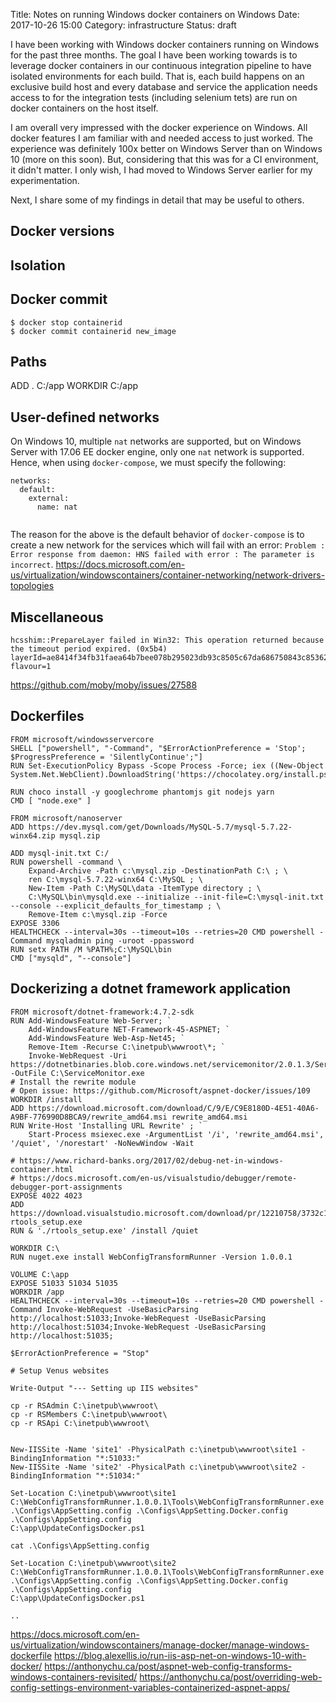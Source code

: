 Title: Notes on running Windows docker containers on Windows
Date: 2017-10-26 15:00
Category: infrastructure
Status: draft

I have been working with Windows docker containers running on Windows for the past three months. 
The goal I have been working towards is to leverage docker containers in our continuous integration 
pipeline to have isolated environments for each build. That is, each build happens on an exclusive 
build host and every database and service the application needs access to for the integration
tests (including selenium tets) are run on docker containers on the host itself.

I am overall very impressed with the docker experience on Windows. All docker features I am familiar with
and needed access to just worked. The experience was definitely 100x better on Windows Server than
on Windows 10 (more on this soon). But, considering that this was for a CI environment, it didn't matter. 
I only wish, I had moved to Windows Server earlier for my experimentation.

Next, I share some of my findings in detail that may be useful to others.

## Docker versions

## Isolation

## Docker commit

```
$ docker stop containerid
$ docker commit containerid new_image
```

## Paths

ADD . C:/app
WORKDIR C:/app

## User-defined networks

On Windows 10, multiple `nat` networks are supported, but on Windows Server with 17.06 EE docker engine, only one `nat` network
is supported. Hence, when using `docker-compose`, we must specify the following:

```
networks:
  default:
    external:
      name: nat
      
```

The reason for the above is the default behavior of `docker-compose` is to create a new network for the services which will
fail with an error: `Problem : Error response from daemon: HNS failed with error : The parameter is incorrect`.
https://docs.microsoft.com/en-us/virtualization/windowscontainers/container-networking/network-drivers-topologies

## Miscellaneous

```
hcsshim::PrepareLayer failed in Win32: This operation returned because the timeout period expired. (0x5b4) layerId=ae8414f34fb31faea64b7bee078b295023db93c8505c67da686750843c853629 flavour=1
```

https://github.com/moby/moby/issues/27588

## Dockerfiles


```
FROM microsoft/windowsservercore
SHELL ["powershell", "-Command", "$ErrorActionPreference = 'Stop'; $ProgressPreference = 'SilentlyContinue';"]
RUN Set-ExecutionPolicy Bypass -Scope Process -Force; iex ((New-Object System.Net.WebClient).DownloadString('https://chocolatey.org/install.ps1'))

RUN choco install -y googlechrome phantomjs git nodejs yarn
CMD [ "node.exe" ]
```

```
FROM microsoft/nanoserver
ADD https://dev.mysql.com/get/Downloads/MySQL-5.7/mysql-5.7.22-winx64.zip mysql.zip

ADD mysql-init.txt C:/
RUN powershell -command \
    Expand-Archive -Path c:\mysql.zip -DestinationPath C:\ ; \
    ren C:\mysql-5.7.22-winx64 C:\MySQL ; \
    New-Item -Path C:\MySQL\data -ItemType directory ; \
    C:\MySQL\bin\mysqld.exe --initialize --init-file=C:\mysql-init.txt --console --explicit_defaults_for_timestamp ; \
    Remove-Item c:\mysql.zip -Force
EXPOSE 3306
HEALTHCHECK --interval=30s --timeout=10s --retries=20 CMD powershell -Command mysqladmin ping -uroot -ppassword
RUN setx PATH /M %PATH%;C:\MySQL\bin
CMD ["mysqld", "--console"]
```

## Dockerizing a dotnet framework application

```
FROM microsoft/dotnet-framework:4.7.2-sdk
RUN Add-WindowsFeature Web-Server; `
    Add-WindowsFeature NET-Framework-45-ASPNET; `
    Add-WindowsFeature Web-Asp-Net45; `
    Remove-Item -Recurse C:\inetpub\wwwroot\*; `
    Invoke-WebRequest -Uri https://dotnetbinaries.blob.core.windows.net/servicemonitor/2.0.1.3/ServiceMonitor.exe -OutFile C:\ServiceMonitor.exe
# Install the rewrite module
# Open issue: https://github.com/Microsoft/aspnet-docker/issues/109
WORKDIR /install
ADD https://download.microsoft.com/download/C/9/E/C9E8180D-4E51-40A6-A9BF-776990D8BCA9/rewrite_amd64.msi rewrite_amd64.msi
RUN Write-Host 'Installing URL Rewrite' ; `
    Start-Process msiexec.exe -ArgumentList '/i', 'rewrite_amd64.msi', '/quiet', '/norestart' -NoNewWindow -Wait

# https://www.richard-banks.org/2017/02/debug-net-in-windows-container.html
# https://docs.microsoft.com/en-us/visualstudio/debugger/remote-debugger-port-assignments
EXPOSE 4022 4023
ADD https://download.visualstudio.microsoft.com/download/pr/12210758/3732c1fb2e37696edab25c565695c1b0/VS_RemoteTools.exe rtools_setup.exe
RUN & './rtools_setup.exe' /install /quiet

WORKDIR C:\
RUN nuget.exe install WebConfigTransformRunner -Version 1.0.0.1

VOLUME C:\app
EXPOSE 51033 51034 51035
WORKDIR /app
HEALTHCHECK --interval=30s --timeout=10s --retries=20 CMD powershell -Command Invoke-WebRequest -UseBasicParsing http://localhost:51033;Invoke-WebRequest -UseBasicParsing http://localhost:51034;Invoke-WebRequest -UseBasicParsing http://localhost:51035;
```


```
$ErrorActionPreference = "Stop"

# Setup Venus websites

Write-Output "--- Setting up IIS websites"

cp -r RSAdmin C:\inetpub\wwwroot\
cp -r RSMembers C:\inetpub\wwwroot\
cp -r RSApi C:\inetpub\wwwroot\


New-IISSite -Name 'site1' -PhysicalPath c:\inetpub\wwwroot\site1 -BindingInformation "*:51033:"
New-IISSite -Name 'site2' -PhysicalPath c:\inetpub\wwwroot\site2 -BindingInformation "*:51034:"

Set-Location C:\inetpub\wwwroot\site1
C:\WebConfigTransformRunner.1.0.0.1\Tools\WebConfigTransformRunner.exe .\Configs\AppSetting.config .\Configs\AppSetting.Docker.config .\Configs\AppSetting.config
C:\app\UpdateConfigsDocker.ps1

cat .\Configs\AppSetting.config

Set-Location C:\inetpub\wwwroot\site2
C:\WebConfigTransformRunner.1.0.0.1\Tools\WebConfigTransformRunner.exe .\Configs\AppSetting.config .\Configs\AppSetting.Docker.config .\Configs\AppSetting.config
C:\app\UpdateConfigsDocker.ps1

..
```

https://docs.microsoft.com/en-us/virtualization/windowscontainers/manage-docker/manage-windows-dockerfile
https://blog.alexellis.io/run-iis-asp-net-on-windows-10-with-docker/
https://anthonychu.ca/post/aspnet-web-config-transforms-windows-containers-revisited/
https://anthonychu.ca/post/overriding-web-config-settings-environment-variables-containerized-aspnet-apps/
